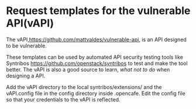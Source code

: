 # Request templates for the vulnerable API(vAPI)

The vAPI,https://github.com/mattvaldes/vulnerable-api, is an API designed to be vulnerable.

These templates can be used by automated API security testing tools like Syntribos https://github.com/openstack/syntribos to test and make the tool better.
The vAPI is also a good source to learn, *what not to do* when designing a API.

Add the vAPI directory to  the local syntribos/extensions/ and the vAPI.config file in the config directory inside .opencafe. 
Edit the config file so that your credentials to the vAPI is reflected.
